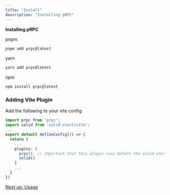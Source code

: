 ```yaml
---
title: "Install"
description: "Installing pRPC"
---
```


**Installing pRPC**

pnpm

```sh
pnpm add prpc@latest
```

yarn

```sh
yarn add prpc@latest
```

npm

```sh
npm install prpc@latest
```

### Adding Vite Plugin

Add the following to your vite config

```ts
import prpc from 'prpc';
import solid from 'solid-start/vite';
...
export default defineConfig(() => {
  return {
    ...
    plugins: [
      prpc(), // Important that this plugin runs before the solid one!
      solid()
    ]
    ...
  }
})
```

[Next up: Usage](/en/usage)
